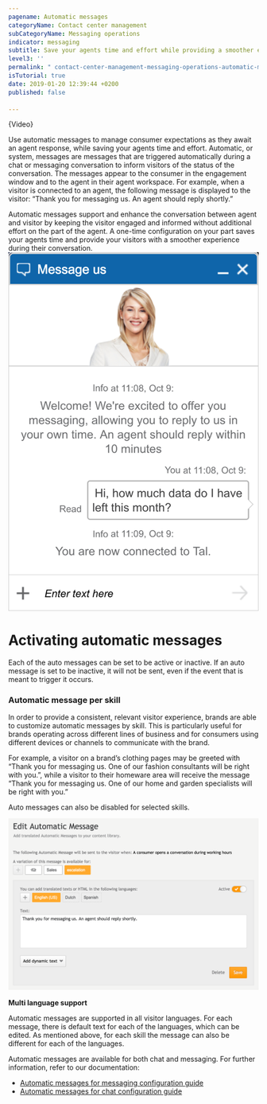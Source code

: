 ```yaml
---
pagename: Automatic messages
categoryName: Contact center management
subCategoryName: Messaging operations
indicator: messaging
subtitle: Save your agents time and effort while providing a smoother engagement experience
level3: ''
permalink: " contact-center-management-messaging-operations-automatic-messages"
isTutorial: true
date: 2019-01-20 12:39:44 +0200
published: false

---
```

{Video}

Use automatic messages to manage consumer expectations as they await an agent response, while saving your agents time and effort. Automatic, or system, messages are messages that are triggered automatically during a chat or messaging conversation to inform visitors of the status of the conversation. The messages appear to the consumer in the engagement window and to the agent in their agent workspace. For example, when a visitor is connected to an agent, the following message is displayed to the visitor: “Thank you for messaging us. An agent should reply shortly.”

Automatic messages support and enhance the conversation between agent and visitor by keeping the visitor engaged and informed without additional effort on the part of the agent. A one-time configuration on your part saves your agents time and provide your visitors with a smoother experience during their conversation.![](/img/automatic-message.png)

# **Activating automatic messages**

Each of the auto messages can be set to be active or inactive. If an auto message is set to be inactive, it will not be sent, even if the event that is meant to trigger it occurs.

### **Automatic message per skill**

In order to provide a consistent, relevant visitor experience, brands are able to customize automatic messages by skill. This is particularly useful for brands operating across different lines of business and for consumers using different devices or channels to communicate with the brand.

For example, a visitor on a brand’s clothing pages may be greeted with “Thank you for messaging us. One of our fashion consultants will be right with you.”, while a visitor to their homeware area will receive the message “Thank you for messaging us. One of our home and garden specialists will be right with you.”

Auto messages can also be disabled for selected skills.

![](/img/edit-automatic-message.png)

**Multi language support**

Automatic messages are supported in all visitor languages. For each message, there is default text for each of the languages, which can be edited. As mentioned above, for each skill the message can also be different for each of the languages.

Automatic messages are available for both chat and messaging. For further information, refer to our documentation:

* [Automatic messages for messaging configuration guide]()
* [Automatic messages for chat configuration guide]()